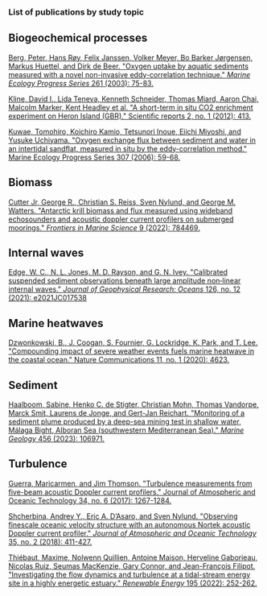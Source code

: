 ### List of publications by study topic

## Biogeochemical processes
[Berg, Peter, Hans Røy, Felix Janssen, Volker Meyer, Bo Barker Jørgensen, Markus Huettel, and Dirk de Beer. "Oxygen uptake by aquatic sediments measured with a novel non-invasive eddy-correlation technique." _Marine Ecology Progress Series_ 261 (2003): 75-83.](https://www.int-res.com/abstracts/meps/v261/p75-83/)

[Kline, David I., Lida Teneva, Kenneth Schneider, Thomas Miard, Aaron Chai, Malcolm Marker, Kent Headley et al. "A short-term in situ CO2 enrichment experiment on Heron Island (GBR)." Scientific reports 2, no. 1 (2012): 413.](https://www.nature.com/articles/srep00413)

[Kuwae, Tomohiro, Koichiro Kamio, Tetsunori Inoue, Eiichi Miyoshi, and Yusuke Uchiyama. "Oxygen exchange flux between sediment and water in an intertidal sandflat, measured in situ by the eddy-correlation method." Marine Ecology Progress Series 307 (2006): 59-68.](https://www.int-res.com/abstracts/meps/v307/p59-68)

## Biomass
[Cutter Jr, George R., Christian S. Reiss, Sven Nylund, and George M. Watters. "Antarctic krill biomass and flux measured using wideband echosounders and acoustic doppler current profilers on submerged moorings." _Frontiers in Marine Science_ 9 (2022): 784469.](https://www.frontiersin.org/articles/10.3389/fmars.2022.784469/full)

## Internal waves
[Edge, W. C., N. L. Jones, M. D. Rayson, and G. N. Ivey. "Calibrated suspended sediment observations beneath large amplitude non‐linear internal waves." _Journal of Geophysical Research: Oceans_ 126, no. 12 (2021): e2021JC017538](https://agupubs.onlinelibrary.wiley.com/doi/full/10.1029/2021JC017538)

## Marine heatwaves
[Dzwonkowski, B., J. Coogan, S. Fournier, G. Lockridge, K. Park, and T. Lee. "Compounding impact of severe weather events fuels marine heatwave in the coastal ocean." Nature Communications 11, no. 1 (2020): 4623.](https://www.nature.com/articles/s41467-020-18339-2)

## Sediment
[Haalboom, Sabine, Henko C. de Stigter, Christian Mohn, Thomas Vandorpe, Marck Smit, Laurens de Jonge, and Gert-Jan Reichart. "Monitoring of a sediment plume produced by a deep-sea mining test in shallow water, Málaga Bight, Alboran Sea (southwestern Mediterranean Sea)." _Marine Geology_ 456 (2023): 106971.](https://www.sciencedirect.com/science/article/pii/S0025322722002420)

## Turbulence
[Guerra, Maricarmen, and Jim Thomson. "Turbulence measurements from five-beam acoustic Doppler current profilers." Journal of Atmospheric and Oceanic Technology 34, no. 6 (2017): 1267-1284.](https://journals.ametsoc.org/view/journals/atot/34/6/jtech-d-16-0148.1.xml?tab_body=fulltext-display)

[Shcherbina, Andrey Y., Eric A. D’Asaro, and Sven Nylund. "Observing finescale oceanic velocity structure with an autonomous Nortek acoustic Doppler current profiler." _Journal of Atmospheric and Oceanic Technology_ 35, no. 2 (2018): 411-427.](https://journals.ametsoc.org/view/journals/atot/35/2/jtech-d-17-0108.1.xml)

[Thiébaut, Maxime, Nolwenn Quillien, Antoine Maison, Herveline Gaborieau, Nicolas Ruiz, Seumas MacKenzie, Gary Connor, and Jean-François Filipot. "Investigating the flow dynamics and turbulence at a tidal-stream energy site in a highly energetic estuary." _Renewable Energy_ 195 (2022): 252-262.](https://www.sciencedirect.com/science/article/pii/S0960148122008515?casa_token=dKJP6ebCzNAAAAAA:pE9ZWM8iqmZWh-k3tDUr6Ow3hLbGlq39ALhpmDAJcS8J2zxs974saaGxvgEts2uzfJc5pHg3Cegv)

